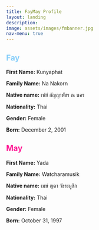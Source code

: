 ```yaml
---
title: FayMay Profile
layout: landing
description: 
image: assets/images/fmbanner.jpg
nav-menu: true
---
```


<!-- Main -->
<div id="main">

<!-- One -->
<section id="one">
	<div class="inner">
		<!-- <header class="major">
			<h2>FayMay Profile</h2>
		</header>
		<p>Placeholder.</p> -->
	</div>
</section>

<!-- Content -->
<h2 id="content" style="color: #87CEFA;">Fay</h2>
<p><strong>First Name:</strong> Kunyaphat</p>
<p><strong>Family Name:</strong> Na Nakorn</p>
<p><strong>Native name:</strong> เฟย์ กัญญาพัชร ณ นคร</p>
<p><strong>Nationality:</strong> Thai</p>
<p><strong>Gender:</strong> Female</p>
<p><strong>Born:</strong> December 2, 2001</p>

<h2 id="content" style="color: #FF1493;">May</h2>
<p><strong>First Name:</strong> Yada</p>
<p><strong>Family Name:</strong> Watcharamusik</p>
<p><strong>Native name:</strong> เมษ์ ญดา วัชระมูสิก</p>
<p><strong>Nationality:</strong> Thai</p>
<p><strong>Gender:</strong> Female</p>
<p><strong>Born:</strong> October 31, 1997</p>
